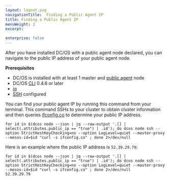 ```yaml
---
layout: layout.pug
navigationTitle:  Finding a Public Agent IP
title: Finding a Public Agent IP
menuWeight: 3
excerpt:

enterprise: false
---
```


<!-- This source repo for this topic is https://github.com/dcos/dcos-docs -->


After you have installed DC/OS with a public agent node declared, you can navigate to the public IP address of your public agent node.

**Prerequisites**

- DC/OS is installed with at least 1 master and [public agent](/1.8/overview/concepts/#public) node
- DC/OS [CLI](/1.8/usage/cli/) 0.4.6 or later
- [jq](https://github.com/stedolan/jq/wiki/Installation)
- [SSH](/1.8/administration/access-node/sshcluster/) configured

You can find your public agent IP by running this command from your terminal. This command SSHs to your cluster to obtain cluster information and then queries [ifconfig.co](https://ifconfig.co/) to determine your public IP address.

```
for id in $(dcos node --json | jq --raw-output '.[] | select(.attributes.public_ip == "true") | .id'); do dcos node ssh --option StrictHostKeyChecking=no --option LogLevel=quiet --master-proxy --mesos-id=$id "curl -s ifconfig.co" ; done 2>/dev/null
```

Here is an example where the public IP address is `52.39.29.79`:

```
for id in $(dcos node --json | jq --raw-output '.[] | select(.attributes.public_ip == "true") | .id'); do dcos node ssh --option StrictHostKeyChecking=no --option LogLevel=quiet --master-proxy --mesos-id=$id "curl -s ifconfig.co" ; done 2>/dev/null
52.39.29.79
```




